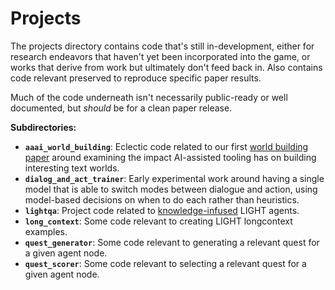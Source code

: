 # Projects

The projects directory contains code that's still in-development, either for research endeavors that haven't yet been incorporated into the game, or works that derive from work but ultimately don't feed back in. Also contains code relevant preserved to reproduce specific paper results.

Much of the code underneath isn't necessarily public-ready or well documented, but _should_ be for a clean paper release.

**Subdirectories:**
- **`aaai_world_building`**: Eclectic code related to our first [world building paper](https://arxiv.org/abs/1911.09194) around examining the impact AI-assisted tooling has on building interesting text worlds.
- **`dialog_and_act_trainer`**: Early experimental work around having a single model that is able to switch modes between dialogue and action, using model-based decisions on when to do each rather than heuristics.
- **`lightqa`**: Project code related to [knowledge-infused](https://arxiv.org/pdf/2111.05204.pdf) LIGHT agents.
- **`long_context`**: Some code relevant to creating LIGHT longcontext examples.
- **`quest_generator`**: Some code relevant to generating a relevant quest for a given agent node.
- **`quest_scorer`**: Some code relevant to selecting a relevant quest for a given agent node.
